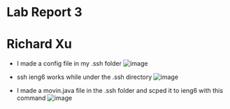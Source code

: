 # Lab Report 3
# Richard Xu



* I made a config file in my .ssh folder
![image](https://user-images.githubusercontent.com/97650817/154002958-96312455-61eb-4b3e-b282-08e1064f6683.png)

* ssh ieng6 works while under the .ssh directory
![image](https://user-images.githubusercontent.com/97650817/154002848-f991c894-1bde-4b92-84cc-0a8c20234584.png)

* I made a movin.java file in the .ssh folder and scped it to ieng6 with this command
![image](https://user-images.githubusercontent.com/97650817/154004541-db49433b-2f48-4f8b-a5a2-a40df4afe7ed.png)
